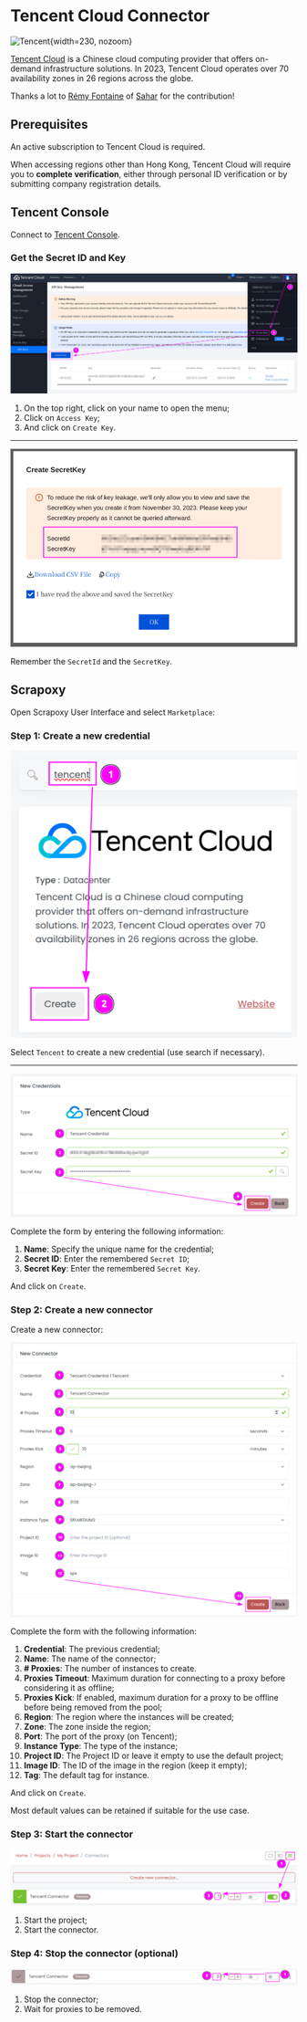 # Tencent Cloud Connector

![Tencent](/assets/images/tencent.svg){width=230, nozoom}

[Tencent Cloud](/l/tencent) is a Chinese cloud computing provider that offers on-demand infrastructure solutions. 
In 2023, Tencent Cloud operates over 70 availability zones in 26 regions across the globe.

Thanks a lot to [Rémy Fontaine](/l/github-remyft) of [Sahar](/l/sahar) for the contribution!


## Prerequisites

An active subscription to Tencent Cloud is required.

When accessing regions other than Hong Kong, Tencent Cloud will require you to **complete verification**, 
either through personal ID verification or by submitting company registration details.


## Tencent Console

Connect to [Tencent Console](/l/tencent-console).


### Get the Secret ID and Key

![Tencent Key Create](tencent_key_create.png)

1. On the top right, click on your name to open the menu;
2. Click on `Access Key`;
3. And click on `Create Key`.

---

![Tencent Key](tencent_key.png)

Remember the `SecretId` and the `SecretKey`.


## Scrapoxy

Open Scrapoxy User Interface and select `Marketplace`:


### Step 1: Create a new credential

![Credential Select](spx_credential_select.png)

Select `Tencent` to create a new credential (use search if necessary).

---

![Credential Form](spx_credential_create.png)

Complete the form by entering the following information:
1. **Name**: Specify the unique name for the credential;
2. **Secret ID**: Enter the remembered `Secret ID`;
3. **Secret Key**: Enter the remembered `Secret Key`.

And click on `Create`.


### Step 2: Create a new connector

Create a new connector:

![Connector Create](spx_connector_create.png)

Complete the form with the following information:
1. **Credential**: The previous credential;
2. **Name**: The name of the connector;
3. **# Proxies**: The number of instances to create.
4. **Proxies Timeout**: Maximum duration for connecting to a proxy before considering it as offline;
5. **Proxies Kick**: If enabled, maximum duration for a proxy to be offline before being removed from the pool;
6. **Region**: The region where the instances will be created;
7. **Zone**: The zone inside the region;
8. **Port**: The port of the proxy (on Tencent);
9. **Instance Type**: The type of the instance;
10. **Project ID**: The Project ID or leave it empty to use the default project;
11. **Image ID**: The ID of the image in the region (keep it empty);
12. **Tag**: The default tag for instance.

And click on `Create`.

Most default values can be retained if suitable for the use case.


### Step 3: Start the connector

![Connector Start](spx_connector_start.png)

1. Start the project;
2. Start the connector.


### Step 4: Stop the connector (optional)

![Connector Stop](spx_connector_stop.png)

1. Stop the connector;
2. Wait for proxies to be removed.
